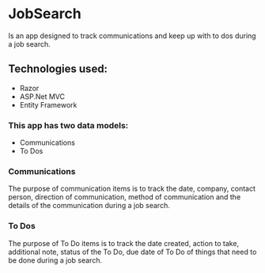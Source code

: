 # JobSearch
Is an app designed to track communications and keep up with to dos during a job search.

##  Technologies used:
- Razor
- ASP.Net MVC
- Entity Framework

### This app has two data models:
- Communications
- To Dos

### Communications
The purpose of communication items is to track the date, company, contact person, direction of communication, method of communication and 
the details of the communication during a job search.
       
### To Dos
The purpose of To Do items is to track the date created, action to take, additional note, status of the To Do, due date of To Do of things
that need to be done during a job search.


